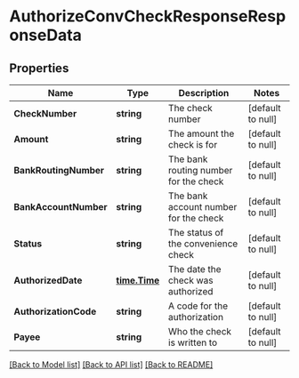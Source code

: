 # AuthorizeConvCheckResponseResponseData

## Properties
Name | Type | Description | Notes
------------ | ------------- | ------------- | -------------
**CheckNumber** | **string** | The check number | [default to null]
**Amount** | **string** | The amount the check is for | [default to null]
**BankRoutingNumber** | **string** | The bank routing number for the check | [default to null]
**BankAccountNumber** | **string** | The bank account number for the check | [default to null]
**Status** | **string** | The status of the convenience check | [default to null]
**AuthorizedDate** | [**time.Time**](time.Time.md) | The date the check was authorized | [default to null]
**AuthorizationCode** | **string** | A code for the authorization | [default to null]
**Payee** | **string** | Who the check is written to | [default to null]

[[Back to Model list]](../README.md#documentation-for-models) [[Back to API list]](../README.md#documentation-for-api-endpoints) [[Back to README]](../README.md)

